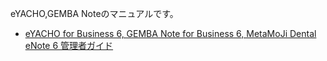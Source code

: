 eYACHO,GEMBA Noteのマニュアルです。
- [eYACHO for Business 6, GEMBA Note for Business 6, MetaMoJi Dental eNote 6 管理者ガイド](https://product.metamoji.com/manual/yacho_b6/document/ja/eYACHO6_GEMBA6_administratorGuide.pdf)

<!-- 今は仮として調べるとすぐに出てくるリンクを貼ってあります。 -->